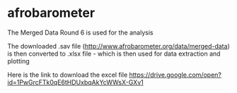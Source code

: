# afrobarometer

The Merged Data Round 6 is used for the analysis

The downloaded .sav file (http://www.afrobarometer.org/data/merged-data) is then converted to .xlsx file - which is then used for data extraction and plotting 

Here is the link to download the excel file https://drive.google.com/open?id=1PwGrcFTk0qE6tHDUxbqAkYcWWsX-GXv1

